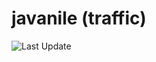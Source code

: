 # javanile (traffic)
![Last Update](https://img.shields.io/badge/Last%20Update-2022--04--10%2008%3A39%3A08%20UTC-blue)
